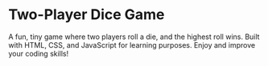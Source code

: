 # Two-Player Dice Game

A fun, tiny game where two players roll a die, and the highest roll wins. Built with HTML, CSS, and JavaScript for learning purposes. Enjoy and improve your coding skills!
